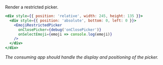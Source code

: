 Render a restricted picker.

```jsx
<div style={{ position: 'relative', width: 245, height: 135 }}>
  <div style={{ position: 'absolute', bottom: 0, left: 0 }}>
    <EmojiRestrictedPicker
      onClosePicker={debug('onClosePicker')}
      onSelectEmoji={emoji => console.log(emoji)}
    />
  </div>
</div>
```

_The consuming app should handle the display and positioning of the picker._
